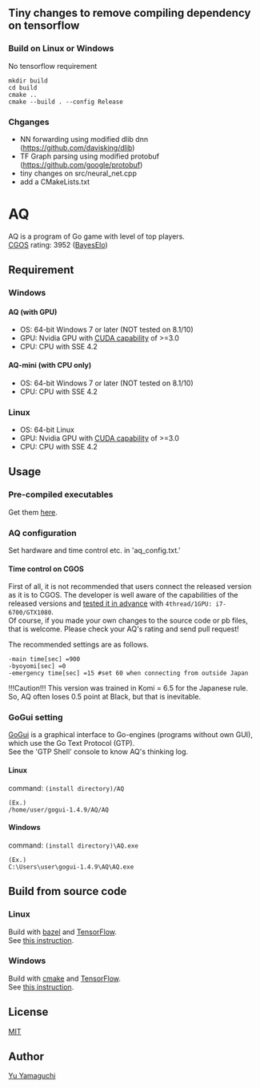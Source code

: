 ## Tiny changes to remove compiling dependency on tensorflow 

### Build on Linux or Windows
No tensorflow requirement
```
mkdir build
cd build
cmake ..
cmake --build . --config Release 
```
### Chganges
- NN forwarding using modified dlib dnn (https://github.com/davisking/dlib)
- TF Graph parsing using modified protobuf (https://github.com/google/protobuf)
- tiny changes on src/neural_net.cpp
- add a CMakeLists.txt

# AQ

AQ is a program of Go game with level of top players.  
[CGOS](http://www.yss-aya.com/cgos/19x19/standings.html) rating: 3952 ([BayesElo](http://www.yss-aya.com/cgos/19x19/bayes.html))  

## Requirement
### Windows
#### AQ (with GPU)
- OS: 64-bit Windows 7 or later (NOT tested on 8.1/10)  
- GPU: Nvidia GPU with [CUDA capability](https://developer.nvidia.com/cuda-gpus) of >=3.0  
- CPU: CPU with SSE 4.2  

#### AQ-mini (with CPU only)
- OS: 64-bit Windows 7 or later (NOT tested on 8.1/10)  
- CPU: CPU with SSE 4.2  

### Linux
- OS: 64-bit Linux  
- GPU: Nvidia GPU with [CUDA capability](https://developer.nvidia.com/cuda-gpus) of >=3.0  
- CPU: CPU with SSE 4.2  

## Usage
### Pre-compiled executables
Get them [here](http://github.com/ymgaq/AQ/releases).  

### AQ configuration
Set hardware and time control etc. in 'aq_config.txt.'  
#### Time control on CGOS
First of all, it is not recommended that users connect the released version as it is to CGOS. The developer is well aware of the capabilities of the released versions and [tested it in advance](http://www.yss-aya.com/cgos/19x19/cross/AQ-2.1.1-4t1g.html) with `4thread/1GPU: i7-6700/GTX1080`.  
Of course, if you made your own changes to the source code or pb files, that is welcome. Please check your AQ's rating and send pull request!  
  
The recommended settings are as follows.  

```
-main time[sec] =900  
-byoyomi[sec] =0  
-emergency time[sec] =15 #set 60 when connecting from outside Japan  
```

!!!Caution!!! This version was trained in Komi = 6.5 for the Japanese rule. So, AQ often loses 0.5 point at Black, but that is inevitable.

### GoGui setting
[GoGui](https://sourceforge.net/projects/gogui/files/gogui/1.4.9/) is a graphical interface to Go-engines (programs without own GUI), which use the Go Text Protocol (GTP).  
See the 'GTP Shell' console to know AQ's thinking log.  
#### Linux
command: `(install directory)/AQ`  

```
(Ex.)  
/home/user/gogui-1.4.9/AQ/AQ  
```

#### Windows
command: `(install directory)\AQ.exe`  

```
(Ex.)  
C:\Users\user\gogui-1.4.9\AQ\AQ.exe  
```

## Build from source code
### Linux
Build with [bazel](https://bazel.build/) and [TensorFlow](https://www.tensorflow.org/).  
See [this instruction](https://medium.com/jim-fleming/loading-a-tensorflow-graph-with-the-c-api-4caaff88463f).  
### Windows
Build with [cmake](https://cmake.org/) and [TensorFlow](https://www.tensorflow.org/).  
See [this instruction](https://joe-antognini.github.io/machine-learning/windows-tf-project).  

## License
[MIT](https://github.com/ymgaq/AQ/blob/master/LICENSE.txt)  

## Author
[Yu Yamaguchi](https://twitter.com/ymg_aq)  

